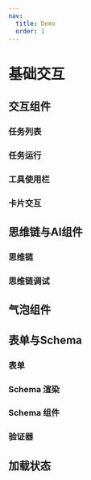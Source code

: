 ```yaml
---
nav:
  title: Demo
  order: 1
---
```


# 基础交互

## 交互组件

### 任务列表

<code src="../demos/task-list.tsx" background="var(--main-bg-color)" title="任务列表" iframe=540></code>

### 任务运行

<code src="../demos/task-running.tsx" background="var(--main-bg-color)" title="任务运行" iframe=540></code>

### 工具使用栏

<code src="../demos/tool-use-bar-basic.tsx" background="var(--main-bg-color)" title="工具使用栏基础" iframe=540></code>

<code src="../demos/tool-use-bar-advanced.tsx" background="var(--main-bg-color)" title="工具使用栏高级" iframe=540></code>

<code src="../demos/tool-use-bar-active-keys.tsx" background="var(--main-bg-color)" title="工具使用栏受控模式" iframe=540></code>

<code src="../demos/tool-use-bar-all.tsx" background="var(--main-bg-color)" title="工具使用栏完整版" iframe=540></code>

<code src="../demos/tool-use-bar.tsx" background="var(--main-bg-color)" title="基础工具使用栏" iframe=540></code>

### 卡片交互

<code src="../demos/card-ime-demo.tsx" background="var(--main-bg-color)" title="卡片输入法" iframe=540></code>

<code src="../demos/card-selection-demo.tsx" background="var(--main-bg-color)" title="卡片选择" iframe=540></code>

## 思维链与AI组件

### 思维链

<code src="../demos/ThoughtChainList.tsx"  background="var(--main-bg-color)" title="思维链" iframe=540 ></code>

### 思维链调试

<code src="../demos/ThoughtChainList-debug.tsx"  background="var(--main-bg-color)" title="思维链调试" iframe=540 ></code>

## 气泡组件

<code src="../demos/bubble/basic.tsx" background="var(--main-bg-color)" title="气泡基础" iframe=540></code>

<code src="../demos/bubble/custom-render.tsx" background="var(--main-bg-color)" title="气泡自定义渲染" iframe=540></code>

<code src="../demos/bubble/file-view.tsx" background="var(--main-bg-color)" title="气泡文件视图" iframe=540></code>

<code src="../demos/bubble/list.tsx" background="var(--main-bg-color)" title="气泡列表" iframe=540></code>

<code src="../demos/bubble/pure.tsx" background="var(--main-bg-color)" title="气泡纯模式" iframe=540></code>

## 表单与Schema

### 表单

<code src="../demos/form-demo.tsx" background="var(--main-bg-color)" title="表单" iframe=540></code>

<code src="../demos/schema-form-basic.tsx" background="var(--main-bg-color)" title="Schema 表单基础" iframe=540></code>

### Schema 渲染

<code src="../demos/schema-renderer-basic.tsx" background="var(--main-bg-color)" title="Schema 渲染基础" iframe=540></code>

<code src="../demos/schema-json-editor.tsx" background="var(--main-bg-color)" title="Schema JSON 编辑器" iframe=540></code>

### Schema 组件

<code src="../demos/sampleSchema.tsx" background="var(--main-bg-color)" title="Schema 示例" iframe=540></code>

<code src="../demos/weather-card-complete.tsx" background="var(--main-bg-color)" title="天气卡片完整版" iframe=540></code>

<code src="../demos/seven-days-weather-mustache.tsx" background="var(--main-bg-color)" title="七天天气 Mustache" iframe=540></code>

### 验证器

<code src="../demos/validator-basic.tsx" background="var(--main-bg-color)" title="验证器基础" iframe=540></code>

## 加载状态

<code src="../demos/loading.tsx" background="var(--main-bg-color)" title="加载组件" iframe=540></code>
